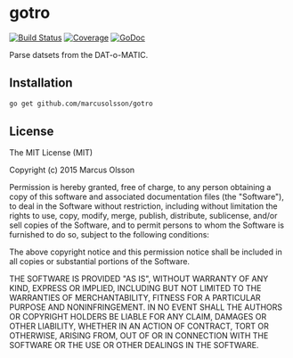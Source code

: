 gotro
=====

[![Build Status](https://travis-ci.org/marcusolsson/gotro.svg?branch=master)](https://travis-ci.org/marcusolsson/gotro)
[![Coverage](http://gocover.io/_badge/github.com/marcusolsson/gotro)](http://gocover.io/github.com/marcusolsson/gotro)
[![GoDoc](https://img.shields.io/badge/godoc-reference-blue.svg?style=flat)](https://godoc.org/github.com/marcusolsson/gotro)

Parse datsets from the DAT-o-MATIC.

## Installation

```bash
go get github.com/marcusolsson/gotro
```

## License

The MIT License (MIT)

Copyright (c) 2015 Marcus Olsson

Permission is hereby granted, free of charge, to any person obtaining a copy
of this software and associated documentation files (the "Software"), to deal
in the Software without restriction, including without limitation the rights
to use, copy, modify, merge, publish, distribute, sublicense, and/or sell
copies of the Software, and to permit persons to whom the Software is
furnished to do so, subject to the following conditions:

The above copyright notice and this permission notice shall be included in
all copies or substantial portions of the Software.

THE SOFTWARE IS PROVIDED "AS IS", WITHOUT WARRANTY OF ANY KIND, EXPRESS OR
IMPLIED, INCLUDING BUT NOT LIMITED TO THE WARRANTIES OF MERCHANTABILITY,
FITNESS FOR A PARTICULAR PURPOSE AND NONINFRINGEMENT. IN NO EVENT SHALL THE
AUTHORS OR COPYRIGHT HOLDERS BE LIABLE FOR ANY CLAIM, DAMAGES OR OTHER
LIABILITY, WHETHER IN AN ACTION OF CONTRACT, TORT OR OTHERWISE, ARISING FROM,
OUT OF OR IN CONNECTION WITH THE SOFTWARE OR THE USE OR OTHER DEALINGS IN
THE SOFTWARE.
